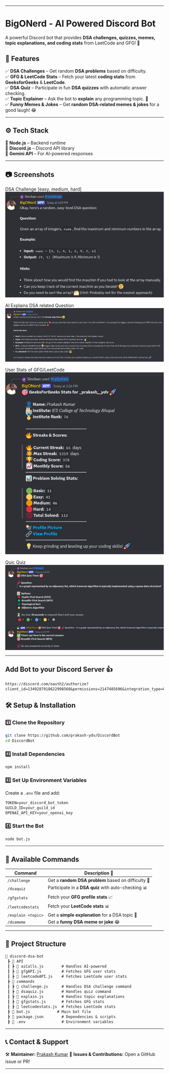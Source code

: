 
---

# **BigONerd - AI Powered Discord Bot**  
A powerful Discord bot that provides **DSA challenges, quizzes, memes, topic explanations, and coding stats** from LeetCode and GFG! 🚀  

## **📌 Features**  
✅ **DSA Challenges** – Get random **DSA problems** based on difficulty.  
✅ **GFG & LeetCode Stats** – Fetch your latest **coding stats** from **GeeksforGeeks** & **LeetCode**.  
✅ **DSA Quiz** – Participate in fun **DSA quizzes** with automatic answer checking.  
✅ **Topic Explainer** – Ask the bot to **explain** any programming topic. 📖  
✅ **Funny Memes & Jokes** – Get **random DSA-related memes & jokes** for a good laugh! 😂  

---

## **⚙️ Tech Stack**  
🔹 **Node.js** – Backend runtime  
🔹 **Discord.js** – Discord API library  
🔹 **Gemini API** – For AI-powered responses  

---

## 📷 Screenshots

DSA Challenge [easy, medium, hard]
![challenge](./screenshots/challenge.png)

AI Explains DSA related Question
![explain](./screenshots/explain.png)

User Stats of GFG/LeetCode
![stats](./screenshots/stats.png)

Quic Quiz
![stats](./screenshots/quiz.png)

---

## Add Bot to your Discord Server 👍

```
https://discord.com/oauth2/authorize?client_id=1349287918622998560&permissions=2147485696&integration_type=0&scope=bot
```

## **🛠 Setup & Installation**  

### **1️⃣ Clone the Repository**  
```bash
git clone https://github.com/prakash-ydv/DiscordBot
cd DiscordBot
```

### **2️⃣ Install Dependencies**  
```bash
npm install
```

### **3️⃣ Set Up Environment Variables**  
Create a `.env` file and add:  
```
TOKEN=your_discord_bot_token
GUILD_ID=your_guild_id
OPENAI_API_KEY=your_openai_key
```

### **4️⃣ Start the Bot**  
```bash
node bot.js
```

---

## **📝 Available Commands**  

| Command           | Description 📜 |
|------------------|----------------------------|
| `/challenge`  | Get a **random DSA problem** based on difficulty 🎯 |
| `/dsaquiz`    | Participate in a **DSA quiz** with auto-checking 📊 |
| `/gfgstats`   | Fetch your **GFG profile stats** 📈 |
| `/leetcodestats` | Fetch your **LeetCode stats** 📊 |
| `/explain <topic>` | Get a **simple explanation** for a DSA topic 📖 |
| `/dsameme`    | Get a **funny DSA meme or joke** 😂 |

---

## **📂 Project Structure**  

```
📁 discord-dsa-bot
 ┣ 📁 API
 ┃ ┣ 📄 aiCalls.js        # Handles AI-powered 
 ┃ ┣ 📄 gfgAPI.js         # Fetches GFG user stats
 ┃ ┣ 📄 leetcodeAPI.js    # Fetches LeetCode user stats
 ┣ 📁 commands
 ┃ ┣ 📄 challenge.js      # Handles DSA challenge command
 ┃ ┣ 📄 dsaquiz.js        # Handles quiz command
 ┃ ┣ 📄 explain.js        # Handles topic explanations
 ┃ ┣ 📄 gfgstats.js       # Fetches GFG stats
 ┃ ┣ 📄 leetcodestats.js  # Fetches LeetCode stats
 ┣ 📄 bot.js            # Main bot file
 ┣ 📄 package.json        # Dependencies & scripts
 ┣ 📄 .env                # Environment variables
```

---

## **📞 Contact & Support**  
🛠 **Maintainer:** [Prakash Kumar](https://www.linkedin.com/in/prakash-kumar-jh09/)
📩 **Issues & Contributions:** Open a GitHub issue or PR!  

---
